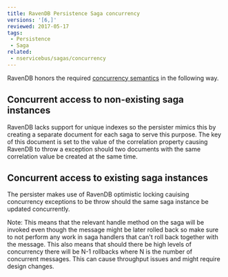 ```yaml
---
title: RavenDB Persistence Saga concurrency
versions: '[6,]'
reviewed: 2017-05-17
tags:
 - Persistence
 - Saga
related:
 - nservicebus/sagas/concurrency
---
```


RavenDB honors the required [concurrency semantics](/nservicebus/sagas/concurrency.md) in the following way.

## Concurrent access to non-existing saga instances

RavenDB lacks support for unique indexes so the persister mimics this by creating a separate document for each saga to serve this purpose. The key of this document is set to the value of the correlation property causing RavenDB to throw a exception should two documents with the same correlation value be created at the same time.

## Concurrent access to existing saga instances

The persister makes use of RavenDB optimistic locking cauising concurrency exceptions to be throw should the same saga instance be updated concurrently.

Note: This means that the relevant handle method on the saga will be invoked even though the message might be later rolled back so make sure to not perform any work in saga handlers that can't roll back together with the message. This also means that should there be high levels of concurrency there will be N-1 rollbacks where N is the number of concurrent messages. This can cause throughput issues and might require design changes.